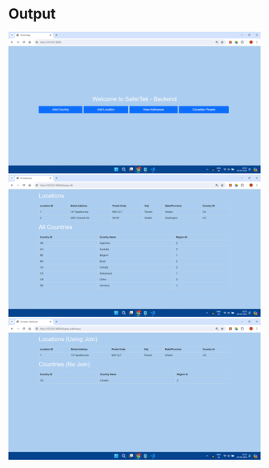 # Output 
![image](https://raw.githubusercontent.com/Ethentix/2100031497_Backend/main/output/Screenshot%20(987).png)
![image](https://raw.githubusercontent.com/Ethentix/2100031497_Backend/main/output/Screenshot%20(988).png)
![image](https://raw.githubusercontent.com/Ethentix/2100031497_Backend/main/output/Screenshot%20(989).png)


